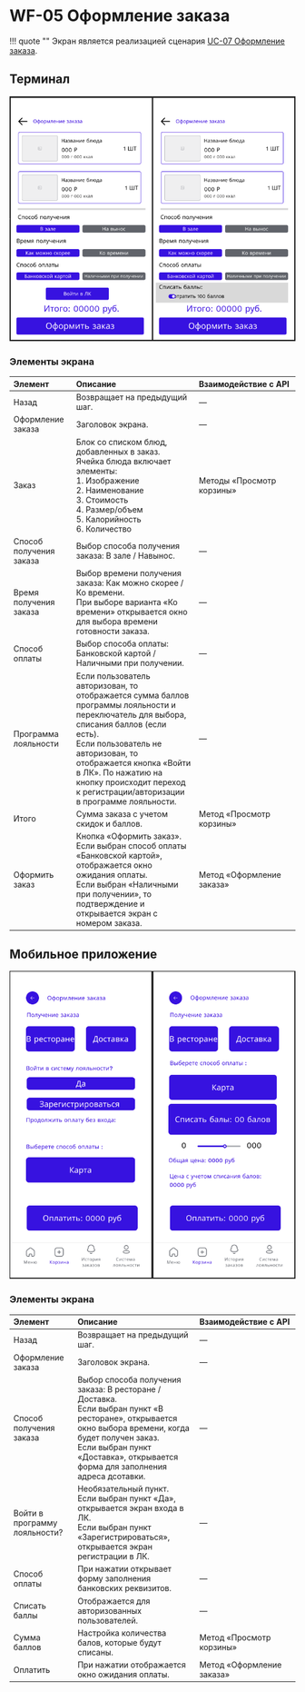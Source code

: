 # WF-05 Оформление заказа

!!! quote ""
    Экран является реализацией сценария [UC-07 Оформление заказа](../requirements/uc07.md). 

## Терминал

![Альтернативный текст](wf05WEB.png)

### Элементы экрана

| **Элемент**             | **Описание**                                                                                                                                                                                                                                                                                                  | Взаимодействие&nbsp;с&nbsp;API |
| :---------------------- | :------------------------------------------------------------------------------------------------------------------------------------------------------------------------------------------------------------------------------------------------------------------------------------------------------------ | :----------------------------- |
| Назад                   | Возвращает на предыдущий шаг.                                                                                                                                                                                                                                                                                 | —                              |
| Оформление заказа       | Заголовок экрана.                                                                                                                                                                                                                                                                                             | —                              |
| Заказ                   | Блок со списком блюд, добавленных в заказ.<br>Ячейка блюда включает элементы:<br>1. Изображение<br>2. Наименование<br>3. Стоимость<br>4. Размер/объем<br>5. Калорийность<br>6. Количество                                                                                                                     | Методы «Просмотр корзины»      |
| Способ получения заказа | Выбор способа получения заказа: В зале / Навынос.                                                                                                                                                                                                                                                             | —                              |
| Время получения заказа  | Выбор времени получения заказа: Как можно скорее / Ко времени.<br>При выборе варианта «Ко времени» открывается окно для выбора времени готовности заказа.                                                                                                                                                     | —                              |
| Способ оплаты           | Выбор способа оплаты: Банковской картой / Наличными при получении.                                                                                                                                                                                                                                            | —                              |
| Программа лояльности    | Если пользователь авторизован, то отображается сумма баллов программы лояльности и переключатель для выбора, списания баллов (если есть).<br>Если пользователь не авторизован, то отображается кнопка «Войти в ЛК». По нажатию на кнопку происходит переход к регистрации/авторизации в программе лояльности. | —                              |
| Итого                   | Сумма заказа с учетом скидок и баллов.                                                                                                                                                                                                                                                                        | Метод «Просмотр корзины»       |
| Оформить заказ          | Кнопка «Оформить заказ».<br>Если выбран способ оплаты «Банковской картой», отображается окно ожидания оплаты. <br>Если выбран «Наличными при получении», то подтверждение и открывается экран с номером заказа.                                                                                               | Метод «Оформление заказа»      |

## Мобильное приложение

![Альтернативный текст](wf05MA.png)

### Элементы экрана

| **Элемент**                   | **Описание**                                                                                                                                                                                                                               | Взаимодействие&nbsp;с&nbsp;API |
| :---------------------------- | :----------------------------------------------------------------------------------------------------------------------------------------------------------------------------------------------------------------------------------------- | :----------------------------- |
| Назад                         | Возвращает на предыдущий шаг.                                                                                                                                                                                                              | —                              |
| Оформление заказа             | Заголовок экрана.                                                                                                                                                                                                                          | —                              |
| Способ получения заказа       | Выбор способа получения заказа: В ресторане / Доставка.<br>Если выбран пункт «В ресторане», открывается окно выбора времени, когда будет получен заказ.<br>Если выбран пункт «Доставка», открывается форма для заполнения адреса дсотавки. | —                              |
| Войти в программу лояльности? | Необязательный пункт.<br>Если выбран пункт «Да», открывается экран входа в ЛК. <br>Если выбран пункт «Зарегистрироваться», открывается экран регистрации в ЛК.                                                                             | —                              |
| Способ оплаты                 | При нажатии открывает форму заполнения банковских реквизитов.                                                                                                                                                                              | —                              |
| Списать баллы                 | Отображается для авторизованных пользователей.                                                                                                                                                                                             | —                              |
| Сумма баллов                  | Настройка количества балов, которые будут списаны.                                                                                                                                                                                         | Метод «Просмотр корзины»       |
| Оплатить                      | При нажатии отображается окно ожидания оплаты.                                                                                                                                                                                             | Метод «Оформление заказа»      |